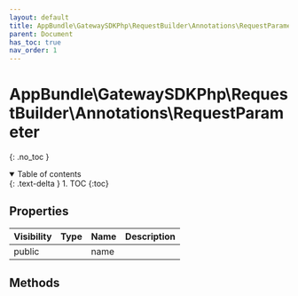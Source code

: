 ```yaml
---
layout: default
title: AppBundle\GatewaySDKPhp\RequestBuilder\Annotations\RequestParameter
parent: Document
has_toc: true
nav_order: 1
---
```


# AppBundle\GatewaySDKPhp\RequestBuilder\Annotations\RequestParameter
{: .no_toc }

<details open markdown="block">
  <summary>
    Table of contents
  </summary>
  {: .text-delta }
1. TOC
{:toc}
</details>

## Properties

| Visibility | Type | Name | Description |
| :--- | :--- | :--- | :--- |
| public |  | name |  |


## Methods

